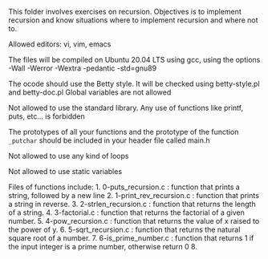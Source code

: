 This folder involves exercises on recursion. Objectives is to implement recursion and know situations where to implement recursion and where not to.

Allowed editors: vi, vim, emacs

The files will be compiled on Ubuntu 20.04 LTS using gcc, using the options -Wall -Werror -Wextra -pedantic -std=gnu89

The ocode should use the Betty style. It will be checked using betty-style.pl and betty-doc.pl
Global variables are not allowed

Not allowed to use the standard library. Any use of functions like printf, puts, etc… is forbidden

The prototypes of all your functions and the prototype of the function` _putchar` should be included in your header file called main.h

Not allowed to use any kind of loops

Not allowed to use static variables

Files of functions include:
	1. 0-puts_recursion.c : function that prints a string, followed by a new line
	2. 1-print_rev_recursion.c : function that prints a string in reverse.
	3. 2-strlen_recursion.c : function that returns the length of a string.
	4. 3-factorial.c : function that returns the factorial of a given number.
	5. 4-pow_recursion.c : function that returns the value of x raised to the power of y.
	6. 5-sqrt_recursion.c : function that returns the natural square root of a number.
	7. 6-is_prime_number.c : function that returns 1 if the input integer is a prime number, otherwise return 0
	8. 
